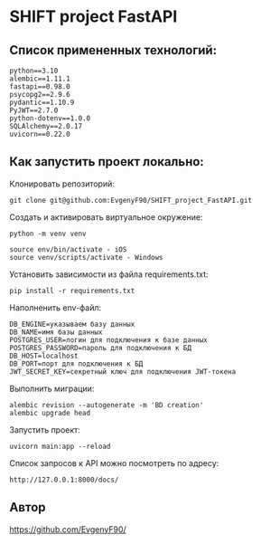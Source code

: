 # SHIFT project FastAPI

## Список примененных технологий:
```
python==3.10
alembic==1.11.1
fastapi==0.98.0
psycopg2==2.9.6
pydantic==1.10.9
PyJWT==2.7.0
python-dotenv==1.0.0
SQLAlchemy==2.0.17
uvicorn==0.22.0
```

## Как запустить проект локально:
Клонировать репозиторий:

```
git clone git@github.com:EvgenyF90/SHIFT_project_FastAPI.git
```

Cоздать и активировать виртуальное окружение:

```
python -m venv venv
```

```
source env/bin/activate - iOS
source venv/scripts/activate - Windows
```

Установить зависимости из файла requirements.txt:

```
pip install -r requirements.txt
```

Наполненить env-файл:
```
DB_ENGINE=указываем базу данных
DB_NAME=имя базы данных
POSTGRES_USER=логин для подключения к базе данных
POSTGRES_PASSWORD=пароль для подключения к БД
DB_HOST=localhost
DB_PORT=порт для подключения к БД
JWT_SECRET_KEY=секретный ключ для подключения JWT-токена
```

Выполнить миграции:

```
alembic revision --autogenerate -m 'BD creation'
alembic upgrade head
```

Запустить проект:

```
uvicorn main:app --reload
```

Список запросов к API можно посмотреть по адресу:

```
http://127.0.0.1:8000/docs/
```



## Автор
https://github.com/EvgenyF90/
